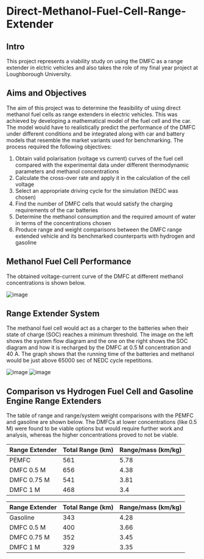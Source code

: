 # Direct-Methanol-Fuel-Cell-Range-Extender
## Intro
This project represents a viability study on using the DMFC as a range extender in elctric vehicles and also takes the role of my final year project at Loughborough University.
## Aims and Objectives
The aim of this project was to determine the feasibility of using direct methanol fuel cells as range extenders in electric vehicles. This was achieved by developing a mathematical model of the fuel cell and the car. The model would have to realistically predict the performance of the DMFC under different conditions and be integrated along with car and battery models that resemble the market variants used for benchmarking. The process required the following objectives:
1. Obtain valid polarisation (voltage vs current) curves of the fuel cell compared with the experimental data under different thermodynamic parameters and methanol concentrations
1. Calculate the cross-over rate and apply it in the calculation of the cell voltage
1. Select an appropriate driving cycle for the simulation (NEDC was chosen)
1. Find the number of DMFC cells that would satisfy the charging requirements of the car batteries
1. Determine the methanol consumption and the required amount of water in terms of the concentrations chosen
1. Produce range and weight comparisons between the DMFC range extended vehicle and its benchmarked counterparts with hydrogen and gasoline
## Methanol Fuel Cell Performance
The obtained voltage-current curve of the DMFC at different methanol concentrations is shown below.

![image](https://user-images.githubusercontent.com/85165363/120318531-a3b9dc00-c2e8-11eb-9dfb-f9214116d7d1.png)
## Range Extender System
The methanol fuel cell would act as a charger to the batteries when their state of charge (SOC) reaches a minimum threshold. The image on the left shows the system flow diagram and the one on the right shows the SOC diagram and how it is recharged by the DMFC at 0.5 M concentration and 40 A. The graph shows that the running time of the batteries and methanol would be just above 65000 sec of NEDC cycle repetitions.

![image](https://user-images.githubusercontent.com/85165363/120344186-0b305580-c302-11eb-860f-6b1e795e2320.png)
![image](https://user-images.githubusercontent.com/85165363/120344354-2ef39b80-c302-11eb-993a-7834f818f66a.png)
## Comparison vs Hydrogen Fuel Cell and Gasoline Engine Range Extenders
The table of range and range/system weight comparisons with the PEMFC and gasoline are shown below. The DMFCs at lower concentrations (like 0.5 M) were found to be viable options but would require further work and analysis, whereas the higher concentrations proved to not be viable.

Range Extender | Total Range (km) | Range/mass (km/kg)
-------------- | ---------------- | ------------------
PEMFC | 561 | 5.78
DMFC 0.5 M | 656 | 4.38
DMFC 0.75 M | 541 | 3.81
DMFC 1 M | 468 | 3.4

Range Extender | Total Range (km) | Range/mass (km/kg)
-------------- | ---------------- | ------------------
Gasoline | 343 | 4.28
DMFC 0.5 M | 400 | 3.66
DMFC 0.75 M | 352 | 3.45
DMFC 1 M | 329 | 3.35

